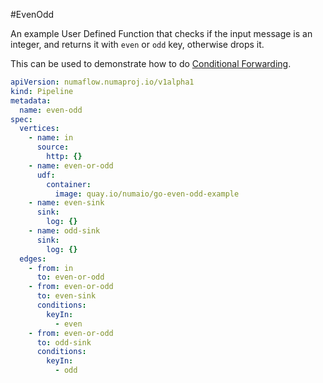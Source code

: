 #EvenOdd

An example User Defined Function that checks if the input message is an integer, and returns it with `even` or `odd` key, otherwise drops it.

This can be used to demonstrate how to do [Conditional Forwarding](https://github.com/numaproj/numaflow/blob/main/docs/CONDITIONAL_FORWARDING.md).

```yaml
apiVersion: numaflow.numaproj.io/v1alpha1
kind: Pipeline
metadata:
  name: even-odd
spec:
  vertices:
    - name: in
      source:
        http: {}
    - name: even-or-odd
      udf:
        container:
          image: quay.io/numaio/go-even-odd-example
    - name: even-sink
      sink:
        log: {}
    - name: odd-sink
      sink:
        log: {}
  edges:
    - from: in
      to: even-or-odd
    - from: even-or-odd
      to: even-sink
      conditions:
        keyIn:
          - even
    - from: even-or-odd
      to: odd-sink
      conditions:
        keyIn:
          - odd
```
